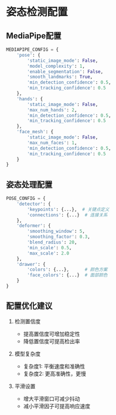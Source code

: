 # 姿态检测配置

## MediaPipe配置
```python
MEDIAPIPE_CONFIG = {
    'pose': {
        'static_image_mode': False,
        'model_complexity': 1,
        'enable_segmentation': False,
        'smooth_landmarks': True,
        'min_detection_confidence': 0.5,
        'min_tracking_confidence': 0.5
    },
    'hands': {
        'static_image_mode': False,
        'max_num_hands': 2,
        'min_detection_confidence': 0.5,
        'min_tracking_confidence': 0.5
    },
    'face_mesh': {
        'static_image_mode': False,
        'max_num_faces': 1,
        'min_detection_confidence': 0.5,
        'min_tracking_confidence': 0.5
    }
}
```

## 姿态处理配置
```python
POSE_CONFIG = {
    'detector': {
        'keypoints': {...},  # 关键点定义
        'connections': {...}  # 连接关系
    },
    'deformer': {
        'smoothing_window': 5,
        'smoothing_factor': 0.3,
        'blend_radius': 20,
        'min_scale': 0.5,
        'max_scale': 2.0
    },
    'drawer': {
        'colors': {...},      # 颜色方案
        'face_colors': {...}  # 面部颜色
    }
}
```

## 配置优化建议
1. 检测置信度
   - 提高置信度可增加稳定性
   - 降低置信度可提高检出率

2. 模型复杂度
   - 复杂度1: 平衡速度和准确性
   - 复杂度2: 更高准确性，更慢

3. 平滑设置
   - 增大平滑窗口可减少抖动
   - 减小平滑因子可提高响应速度 